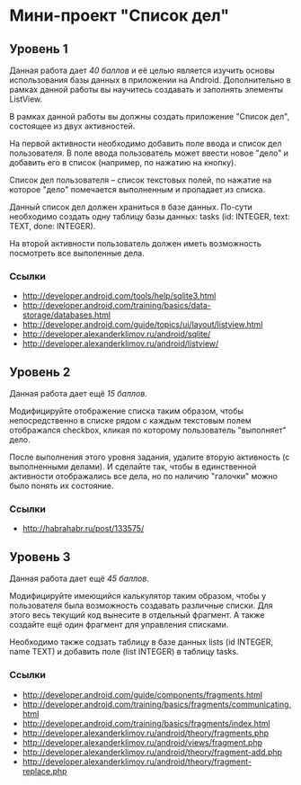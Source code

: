Мини-проект "Список дел"
=========================

Уровень 1
---------
Данная работа дает *40 баллов* и её целью является изучить основы использования базы данных в приложении на Android. Дополнительно в рамках данной работы вы научитесь создавать и заполнять элементы ListView.

В рамках данной работы вы должны создать приложение "Список дел", состоящее из двух активностей. 

На первой активности необходимо добавить поле ввода и список дел пользователя. В поле ввода пользователь может ввести новое "дело" и добавить его в список (например, по нажатию на кнопку).

Список дел пользователя – список текстовых полей, по нажатие на которое "дело" помечается выполненным и пропадает из списка. 

Данный список дел должен храниться в базе данных. По-сути необходимо создать одну таблицу базы данных: tasks (id: INTEGER, text: TEXT, done: INTEGER).

На второй активности пользователь должен иметь возможность посмотреть все выполенные дела.

### Ссылки
* http://developer.android.com/tools/help/sqlite3.html
* http://developer.android.com/training/basics/data-storage/databases.html
* http://developer.android.com/guide/topics/ui/layout/listview.html
* http://developer.alexanderklimov.ru/android/sqlite/
* http://developer.alexanderklimov.ru/android/listview/

Уровень 2
---------
Данная работа дает ещё *15 баллов*.

Модифицируйте отображение списка таким образом, чтобы непосредственно в списке рядом с каждым текстовым полем отображался checkbox, кликая по которому пользователь "выполняет" дело.

После выполнения этого уровня задания, удалите вторую активность (с выполненными делами). И сделайте так, чтобы в единственной активности отображались все дела, но по наличию "галочки" можно было понять их состояние.

### Ссылки
* http://habrahabr.ru/post/133575/

Уровень 3
---------
Данная работа дает ещё *45 баллов*.

Модифицируйте имеющийся калькулятор таким образом, чтобы у пользователя была возможность создавать различные списки. Для этого весь текущий код вынесите в отдельный фрагмент. А также создайте ещё один фрагмент для управления списками. 

Необходимо также содзать таблицу в базе данных lists (id INTEGER, name TEXT) и добавить поле (list INTEGER) в таблицу tasks.

### Ссылки
* http://developer.android.com/guide/components/fragments.html
* http://developer.android.com/training/basics/fragments/communicating.html
* http://developer.android.com/training/basics/fragments/index.html
* http://developer.alexanderklimov.ru/android/theory/fragments.php
* http://developer.alexanderklimov.ru/android/views/fragment.php
* http://developer.alexanderklimov.ru/android/theory/fragment-add.php
* http://developer.alexanderklimov.ru/android/theory/fragment-replace.php


